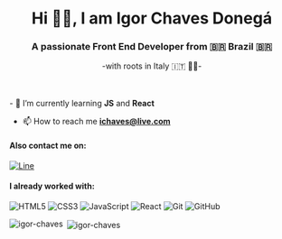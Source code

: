 <h1 align="center">Hi 👋🏻, I am Igor Chaves Donegá</h1>
<h3 align="center">A passionate Front End Developer from 🇧🇷 Brazil 🇧🇷</h3>
<p align="center">-with roots in Italy 🇮🇹 🤌🏻-</p>
<!-- <img align="right" alt="coding" width="300" src="https://private-user-images.githubusercontent.com/105141259/292093986-64e0f297-281f-481f-ad9e-ec00a792138c.jpg?jwt=eyJhbGciOiJIUzI1NiIsInR5cCI6IkpXVCJ9.eyJpc3MiOiJnaXRodWIuY29tIiwiYXVkIjoicmF3LmdpdGh1YnVzZXJjb250ZW50LmNvbSIsImtleSI6ImtleTEiLCJleHAiOjE3MDMxMzUyNzksIm5iZiI6MTcwMzEzNDk3OSwicGF0aCI6Ii8xMDUxNDEyNTkvMjkyMDkzOTg2LTY0ZTBmMjk3LTI4MWYtNDgxZi1hZDllLWVjMDBhNzkyMTM4Yy5qcGc_WC1BbXotQWxnb3JpdGhtPUFXUzQtSE1BQy1TSEEyNTYmWC1BbXotQ3JlZGVudGlhbD1BS0lBSVdOSllBWDRDU1ZFSDUzQSUyRjIwMjMxMjIxJTJGdXMtZWFzdC0xJTJGczMlMkZhd3M0X3JlcXVlc3QmWC1BbXotRGF0ZT0yMDIzMTIyMVQwNTAyNTlaJlgtQW16LUV4cGlyZXM9MzAwJlgtQW16LVNpZ25hdHVyZT04ZmI1MzM2OWI2MTIxMGRjZDkzZmEwMDI5MmJjMDE3MDAxZTQzMDU2YjM1MTdhNzA3ZGE2NWRlNDI1YzIzNTM3JlgtQW16LVNpZ25lZEhlYWRlcnM9aG9zdCZhY3Rvcl9pZD0wJmtleV9pZD0wJnJlcG9faWQ9MCJ9.QeqDw1WQ0ZRN0CSja9DoaPnxd3SBDUQbsqxOiNnw61I" />
<br><br><br><br> -->
<br><br>
- 🌱 I’m currently learning <b>JS</b> and <b>React</b>

- 📫 How to reach me **ichaves@live.com**

#### Also contact me on:
[![Line](https://img.shields.io/badge/Line-00C300?style=for-the-badge&logo=line&logoColor=white)](https://line.me/ti/p/5FTYGwIpal)

#### I already worked with:
![HTML5](https://img.shields.io/badge/html5-%23E34F26.svg?style=for-the-badge&logo=html5&logoColor=white)
![CSS3](https://img.shields.io/badge/css3-%231572B6.svg?style=for-the-badge&logo=css3&logoColor=white)
![JavaScript](https://img.shields.io/badge/javascript-%23323330.svg?style=for-the-badge&logo=javascript&logoColor=%23F7DF1E)
![React](https://img.shields.io/badge/react-%2320232a.svg?style=for-the-badge&logo=react&logoColor=%2361DAFB)
![Git](https://img.shields.io/badge/git-%23F05033.svg?style=for-the-badge&logo=git&logoColor=white)
![GitHub](https://img.shields.io/badge/github-%23121011.svg?style=for-the-badge&logo=github&logoColor=white)

<p><img align="left" src="https://github-readme-stats.vercel.app/api/top-langs?username=igor-chaves&show_icons=true&locale=en&layout=compact" alt="igor-chaves" /></p>

<p>&nbsp;<img align="center" src="https://github-readme-stats.vercel.app/api?username=igor-chaves&show_icons=true&locale=en" alt="igor-chaves" /></p>
